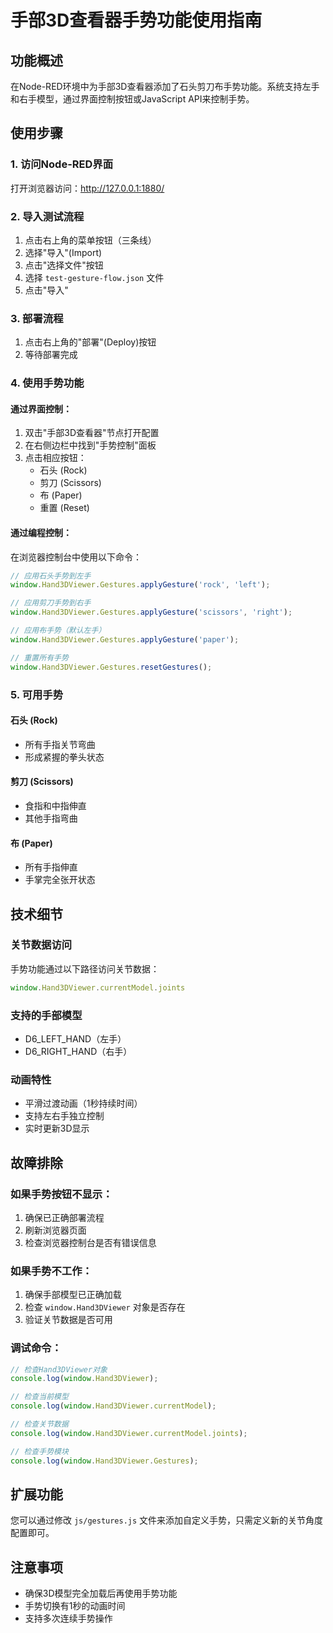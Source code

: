 # 手部3D查看器手势功能使用指南

## 功能概述
在Node-RED环境中为手部3D查看器添加了石头剪刀布手势功能。系统支持左手和右手模型，通过界面控制按钮或JavaScript API来控制手势。

## 使用步骤

### 1. 访问Node-RED界面
打开浏览器访问：http://127.0.0.1:1880/

### 2. 导入测试流程
1. 点击右上角的菜单按钮（三条线）
2. 选择"导入"(Import)
3. 点击"选择文件"按钮
4. 选择 `test-gesture-flow.json` 文件
5. 点击"导入"

### 3. 部署流程
1. 点击右上角的"部署"(Deploy)按钮
2. 等待部署完成

### 4. 使用手势功能

#### 通过界面控制：
1. 双击"手部3D查看器"节点打开配置
2. 在右侧边栏中找到"手势控制"面板
3. 点击相应按钮：
   - 石头 (Rock)
   - 剪刀 (Scissors)  
   - 布 (Paper)
   - 重置 (Reset)

#### 通过编程控制：
在浏览器控制台中使用以下命令：

```javascript
// 应用石头手势到左手
window.Hand3DViewer.Gestures.applyGesture('rock', 'left');

// 应用剪刀手势到右手
window.Hand3DViewer.Gestures.applyGesture('scissors', 'right');

// 应用布手势（默认左手）
window.Hand3DViewer.Gestures.applyGesture('paper');

// 重置所有手势
window.Hand3DViewer.Gestures.resetGestures();
```

### 5. 可用手势

#### 石头 (Rock)
- 所有手指关节弯曲
- 形成紧握的拳头状态

#### 剪刀 (Scissors)  
- 食指和中指伸直
- 其他手指弯曲

#### 布 (Paper)
- 所有手指伸直
- 手掌完全张开状态

## 技术细节

### 关节数据访问
手势功能通过以下路径访问关节数据：
```javascript
window.Hand3DViewer.currentModel.joints
```

### 支持的手部模型
- D6_LEFT_HAND（左手）
- D6_RIGHT_HAND（右手）

### 动画特性
- 平滑过渡动画（1秒持续时间）
- 支持左右手独立控制
- 实时更新3D显示

## 故障排除

### 如果手势按钮不显示：
1. 确保已正确部署流程
2. 刷新浏览器页面
3. 检查浏览器控制台是否有错误信息

### 如果手势不工作：
1. 确保手部模型已正确加载
2. 检查 `window.Hand3DViewer` 对象是否存在
3. 验证关节数据是否可用

### 调试命令：
```javascript
// 检查Hand3DViewer对象
console.log(window.Hand3DViewer);

// 检查当前模型
console.log(window.Hand3DViewer.currentModel);

// 检查关节数据
console.log(window.Hand3DViewer.currentModel.joints);

// 检查手势模块
console.log(window.Hand3DViewer.Gestures);
```

## 扩展功能
您可以通过修改 `js/gestures.js` 文件来添加自定义手势，只需定义新的关节角度配置即可。

## 注意事项
- 确保3D模型完全加载后再使用手势功能
- 手势切换有1秒的动画时间
- 支持多次连续手势操作